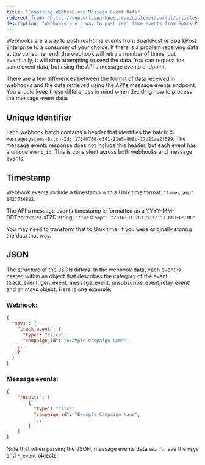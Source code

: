 ```yaml
---
title: "Comparing Webhook and Message Event Data"
redirect_from: "https://support.sparkpost.com/customer/portal/articles/2311698-comparing-webhook-and-message-event-data"
description: "Webhooks are a way to push real time events from Spark Post or Spark Post Elite to a consumer of your choice If there is a problem receiving data at the consumer end the webhook will retry a number of times but eventually it will stop attempting to send the..."
---
```


Webhooks are a way to push real-time events from SparkPost or SparkPost Enterprise to a consumer of your choice. If there is a problem receiving data at the consumer end, the webhook will retry a number of times, but eventually, it will stop attempting to send the data. You can request the same event data, but using the API's message events endpoint. 

There are a few differences between the format of data received in webhooks and the data retrieved using the API's message events endpoint. You should keep these differences in mind when deciding how to process the message event data.

## Unique Identifier

Each webhook batch contains a header that identifies the batch:
`X-Messagesystems-Batch-Id: 17340760-c541-11e5-8b8b-17d21ae2f599`.
The message events response does not include this header, but each event has a unique `event_id`. This is consistent across both webhooks and message events. 

## Timestamp

Webhook events include a timestamp with a Unix time format: `"timestamp": 1427736822`.

The API's message events timestamp is formatted as a YYYY-MM-DDThh:mm:ss.sTZD string:
`"timestamp": "2016-01-20T15:17:53.000+00:00"`.

You may need to transform that to Unix time, if you were originally storing the data that way.

 ## JSON

The structure of the JSON differs. In the webhook data, each event is nested within an object that describes the category of the event (track_event, gen_event, message_event, unsubscribe_event,relay_event) and an msys object. Here is one example:

### Webhook:

```json
{
  "msys": {
    "track_event": {
      "type": "click",
      "campaign_id": "Example Campaign Name",
    ...
    }
  }
}
```

### Message events:

```json
{
    "results": [
        {
          "type": "click",
          "campaign_id": "Example Campaign Name",
          ...
        }
    ]
}
```

Note that when parsing the JSON, message events data won't have the `msys` and `*_event` objects.